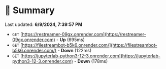 # 📖 Summary
Last updated: **6/9/2024, 7:39:57 PM**

- `GET` [https://restreamer-09gx.onrender.com](https://restreamer-09gx.onrender.com) - **Up** (695ms)
- `GET` [https://filestreambot-b5k6.onrender.com/](https://filestreambot-b5k6.onrender.com/) - **Down** (122ms)
- `GET` [https://jupyterlab-python3-12-3.onrender.com](https://jupyterlab-python3-12-3.onrender.com) - **Down** (178ms)
